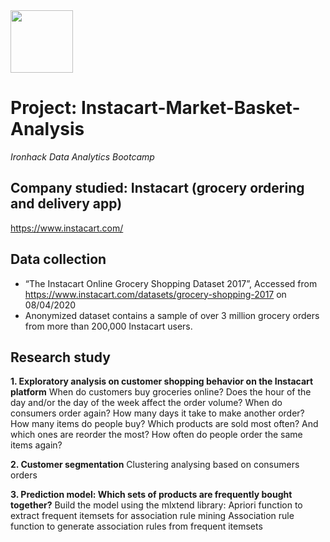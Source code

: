<img src="https://bit.ly/2VnXWr2" width="100">

# Project: Instacart-Market-Basket-Analysis
*Ironhack Data Analytics Bootcamp*

## Company studied: Instacart (grocery ordering and delivery app) 
https://www.instacart.com/

## Data collection
- “The Instacart Online Grocery Shopping Dataset 2017”, Accessed from https://www.instacart.com/datasets/grocery-shopping-2017 on 08/04/2020
- Anonymized dataset contains a sample of over 3 million grocery orders from more than 200,000 Instacart users.

## Research study
**1. Exploratory analysis on customer shopping behavior on the Instacart platform**
      When do customers buy groceries online?
      Does the hour of the day and/or the day of the week affect the order volume?
      When do consumers order again? How many days it take to make another order?
      How many items do people buy?
      Which products are sold most often? And which ones are reorder the most?
      How often do people order the same items again?
      
**2. Customer segmentation**
      Clustering analysing based on consumers orders

**3. Prediction model: Which sets of products are frequently bought together?**
      Build the model using the mlxtend library:
      Apriori function to extract frequent itemsets for association rule mining
      Association rule function to generate association rules from frequent itemsets
